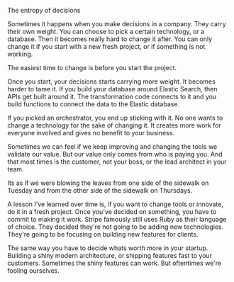 The entropy of decisions

Sometimes it happens when you make decisions in a company. They carry their own weight. You can choose to pick a certain technology, or a database. Then it becomes really hard to change it after. You can only change it if you start with a new fresh project, or if something is not working. 

The easiest time to change is before you start the project.

Once you start, your decisions starts carrying more weight. It becomes harder to tame it. If you build your database around Elastic Search, then APIs get built around it. The transformation code connects to it and you build functions to connect the data to the Elastic database.

If you picked an orchestrator, you end up sticking with it. No one wants to change a technology for the sake of changing it. It creates more work for everyone involved and gives no benefit to your business.

Sometimes we can feel if we keep improving and changing the tools we validate our value. But our value only comes from who is paying you. And that most times is the customer, not your boss, or the lead architect in your team.

Its as if we were blowing the leaves from one side of the sidewalk on Tuesday and from the other side of the sidewalk on Thursdays.

A lesson I've learned over time is, if you want to change tools or innovate, do it in a fresh project. Once you've decided on something, you have to commit to making it work. Stripe famously still uses Ruby as their language of choice. They decided they're not going to be adding new technologies. They're going to be focusing on building new features for clients.

The same way you have to decide whats worth more in your startup. Building a shiny modern architecture, or shipping features fast to your customers. Sometimes the shiny features can work. But oftentimes we're fooling ourselves.

